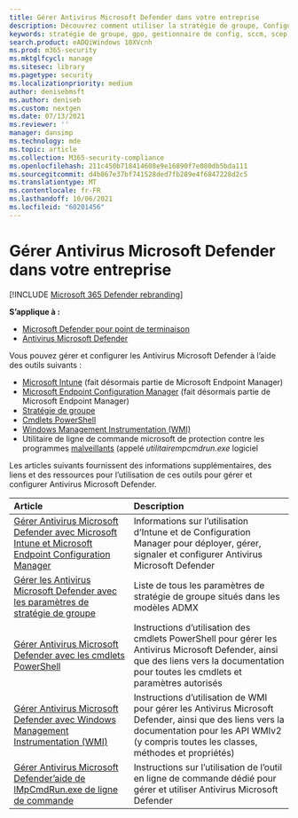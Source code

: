 ```yaml
---
title: Gérer Antivirus Microsoft Defender dans votre entreprise
description: Découvrez comment utiliser la stratégie de groupe, Configuration Manager, PowerShell, WMI, Intune et la ligne de commande pour gérer Microsoft Defender AV
keywords: stratégie de groupe, gpo, gestionnaire de config, sccm, scep, powershell, wmi, intune, defender, antivirus, anti-programme malveillant, sécurité, protection
search.product: eADQiWindows 10XVcnh
ms.prod: m365-security
ms.mktglfcycl: manage
ms.sitesec: library
ms.pagetype: security
ms.localizationpriority: medium
author: denisebmsft
ms.author: deniseb
ms.custom: nextgen
ms.date: 07/13/2021
ms.reviewer: ''
manager: dansimp
ms.technology: mde
ms.topic: article
ms.collection: M365-security-compliance
ms.openlocfilehash: 211c450b718414608e9e16890f7e080db5bda111
ms.sourcegitcommit: d4b867e37bf741528ded7fb289e4f6847228d2c5
ms.translationtype: MT
ms.contentlocale: fr-FR
ms.lasthandoff: 10/06/2021
ms.locfileid: "60201456"
---
```

# <a name="manage-microsoft-defender-antivirus-in-your-business"></a>Gérer Antivirus Microsoft Defender dans votre entreprise

[!INCLUDE [Microsoft 365 Defender rebranding](../../includes/microsoft-defender.md)]


**S’applique à :**

- [Microsoft Defender pour point de terminaison](/microsoft-365/security/defender-endpoint/)
- [Antivirus Microsoft Defender](/microsoft-365/security/defender-endpoint/microsoft-defender-antivirus-windows)

Vous pouvez gérer et configurer les Antivirus Microsoft Defender à l’aide des outils suivants :

- [Microsoft Intune](/mem/intune/protect/endpoint-security-antivirus-policy) (fait désormais partie de Microsoft Endpoint Manager)
- [Microsoft Endpoint Configuration Manager](/mem/configmgr/protect/deploy-use/endpoint-protection-configure) (fait désormais partie de Microsoft Endpoint Manager)
- [Stratégie de groupe](./use-group-policy-microsoft-defender-antivirus.md)
- [Cmdlets PowerShell](./use-powershell-cmdlets-microsoft-defender-antivirus.md)
- [Windows Management Instrumentation (WMI)](./use-wmi-microsoft-defender-antivirus.md)
- Utilitaire de ligne de commande microsoft de protection contre les programmes [malveillants](./command-line-arguments-microsoft-defender-antivirus.md) (appelé *utilitairempcmdrun.exe* logiciel

Les articles suivants fournissent des informations supplémentaires, des liens et des ressources pour l’utilisation de ces outils pour gérer et configurer Antivirus Microsoft Defender.

|Article|Description|
|:---|:---|
|[Gérer Antivirus Microsoft Defender avec Microsoft Intune et Microsoft Endpoint Configuration Manager](use-intune-config-manager-microsoft-defender-antivirus.md)|Informations sur l’utilisation d’Intune et de Configuration Manager pour déployer, gérer, signaler et configurer Antivirus Microsoft Defender|
|[Gérer les Antivirus Microsoft Defender avec les paramètres de stratégie de groupe](use-group-policy-microsoft-defender-antivirus.md)|Liste de tous les paramètres de stratégie de groupe situés dans les modèles ADMX|
|[Gérer Antivirus Microsoft Defender avec les cmdlets PowerShell](use-powershell-cmdlets-microsoft-defender-antivirus.md)|Instructions d’utilisation des cmdlets PowerShell pour gérer les Antivirus Microsoft Defender, ainsi que des liens vers la documentation pour toutes les cmdlets et paramètres autorisés|
|[Gérer Antivirus Microsoft Defender avec Windows Management Instrumentation (WMI)](use-wmi-microsoft-defender-antivirus.md)|Instructions d’utilisation de WMI pour gérer les Antivirus Microsoft Defender, ainsi que des liens vers la documentation pour les API WMIv2 (y compris toutes les classes, méthodes et propriétés)|
|[Gérer Antivirus Microsoft Defender’aide de lMpCmdRun.exe de ligne de commande](command-line-arguments-microsoft-defender-antivirus.md)|Instructions sur l’utilisation de l’outil en ligne de commande dédié pour gérer et utiliser Antivirus Microsoft Defender|
